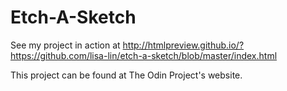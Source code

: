 # Etch-A-Sketch

See my project in action at http://htmlpreview.github.io/?https://github.com/lisa-lin/etch-a-sketch/blob/master/index.html

This project can be found at The Odin Project's website. 

